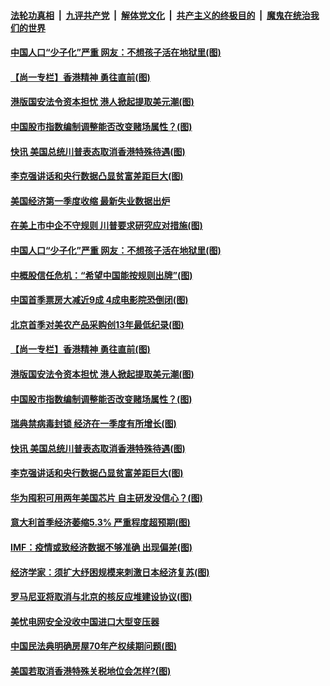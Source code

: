 ####  [法轮功真相](../../../../basic/blob/master/README.md?t=05302031) &nbsp;|&nbsp; [九评共产党](../../../../9ping.md/blob/master/README.md?t=05302031) &nbsp;|&nbsp; [解体党文化](../../../../jtdwh.md/blob/master/README.md?t=05302031)  &nbsp;|&nbsp; [共产主义的终极目的](../../../../gczydzjmd.md/blob/master/README.md?t=05302031) &nbsp;|&nbsp; [魔鬼在统治我们的世界](../../../../mgztzwmdsj.md/blob/master/README.md?t=05302031) 

#### [中国人口“少子化”严重 网友：不想孩子活在地狱里(图)](../pages/p5/934901.md?t=05302031) 

#### [【尚一专栏】香港精神 勇往直前(图)](../pages/p5/934918.md?t=05302031) 

#### [港版国安法令资本担忧 港人掀起提取美元潮(图)](../pages/p5/934877.md?t=05302031) 

#### [中国股市指数编制调整能否改变赌场属性？(图)](../pages/p5/934889.md?t=05302031) 

#### [快讯 美国总统川普表态取消香港特殊待遇(图)](../pages/p5/934885.md?t=05302031) 

#### [李克强讲话和央行数据凸显贫富差距巨大(图)](../pages/p5/934856.md?t=05302031) 

#### [美国经济第一季度收缩 最新失业数据出炉](../pages/p5/934976.md?t=05302031) 

#### [在美上市中企不守规则 川普要求研究应对措施(图)](../pages/p5/934973.md?t=05302031) 

#### [中国人口“少子化”严重 网友：不想孩子活在地狱里(图)](../pages/p5/934901.md?t=05302031) 

#### [中概股信任危机：“希望中国能按规则出牌”(图)](../pages/p5/934971.md?t=05302031) 

#### [中国首季票房大减近9成 4成电影院恐倒闭(图)](../pages/p5/934970.md?t=05302031) 

#### [北京首季对美农产品采购创13年最低纪录(图)](../pages/p5/934968.md?t=05302031) 

#### [【尚一专栏】香港精神 勇往直前(图)](../pages/p5/934918.md?t=05302031) 

#### [港版国安法令资本担忧 港人掀起提取美元潮(图)](../pages/p5/934877.md?t=05302031) 

#### [中国股市指数编制调整能否改变赌场属性？(图)](../pages/p5/934889.md?t=05302031) 

#### [瑞典禁病毒封锁 经济在一季度有所增长(图)](../pages/p5/934904.md?t=05302031) 

#### [快讯 美国总统川普表态取消香港特殊待遇(图)](../pages/p5/934885.md?t=05302031) 

#### [李克强讲话和央行数据凸显贫富差距巨大(图)](../pages/p5/934856.md?t=05302031) 

#### [华为囤积可用两年美国芯片 自主研发没信心？(图)](../pages/p5/934839.md?t=05302031) 

#### [意大利首季经济萎缩5.3% 严重程度超预期(图)](../pages/p5/934850.md?t=05302031) 

#### [IMF：疫情或致经济数据不够准确 出现偏差(图)](../pages/p5/934848.md?t=05302031) 

#### [经济学家：须扩大纾困规模来刺激日本经济复苏(图)](../pages/p5/934828.md?t=05302031) 

#### [罗马尼亚将取消与北京的核反应堆建设协议(图)](../pages/p5/934826.md?t=05302031) 

#### [美忧电网安全没收中国进口大型变压器](../pages/p5/934800.md?t=05302031) 

#### [中国民法典明确房屋70年产权续期问题(图)](../pages/p5/934773.md?t=05302031) 

#### [美国若取消香港特殊关税地位会怎样?(图)](../pages/p5/934787.md?t=05302031) 

